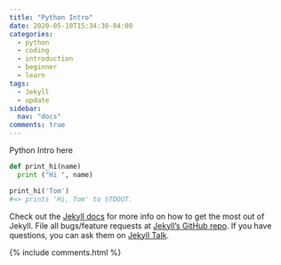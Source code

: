 ```yaml
---
title: "Python Intro"
date: 2020-05-10T15:34:30-04:00
categories:
  - python
  - coding
  - introduction
  - beginner
  - learn
tags:
  - Jekyll
  - update
sidebar:
  nav: "docs"
comments: true
---
```


Python Intro here

```python
def print_hi(name)
  print ("Hi ", name)

print_hi('Tom')
#=> prints 'Hi, Tom' to STDOUT.
```

Check out the [Jekyll docs][jekyll-docs] for more info on how to get the most out of Jekyll. File all bugs/feature requests at [Jekyll’s GitHub repo][jekyll-gh]. If you have questions, you can ask them on [Jekyll Talk][jekyll-talk].

[jekyll-docs]: https://jekyllrb.com/docs/home
[jekyll-gh]:   https://github.com/jekyll/jekyll
[jekyll-talk]: https://talk.jekyllrb.com/

{% include comments.html %}

